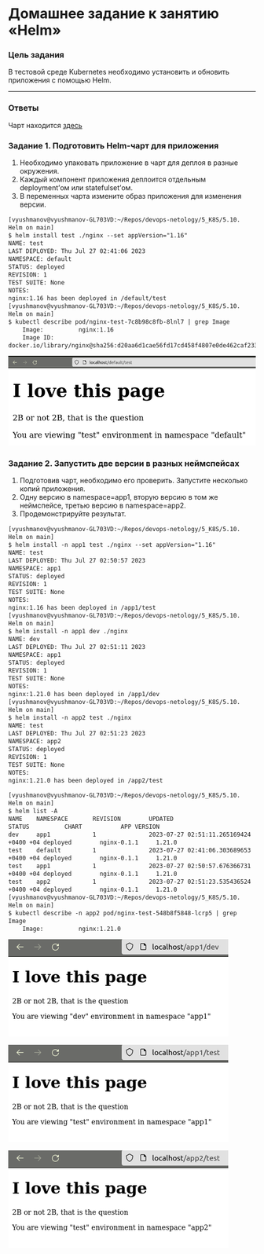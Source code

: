 # Домашнее задание к занятию «Helm»

### Цель задания

В тестовой среде Kubernetes необходимо установить и обновить приложения с помощью Helm.

------

### Ответы

Чарт находится [здесь](./nginx/)

### Задание 1. Подготовить Helm-чарт для приложения

1. Необходимо упаковать приложение в чарт для деплоя в разные окружения. 
2. Каждый компонент приложения деплоится отдельным deployment’ом или statefulset’ом.
3. В переменных чарта измените образ приложения для изменения версии.

```shell
[vyushmanov@vyushmanov-GL703VD:~/Repos/devops-netology/5_K8S/5.10. Helm on main]
$ helm install test ./nginx --set appVersion="1.16"                                                              
NAME: test
LAST DEPLOYED: Thu Jul 27 02:41:06 2023
NAMESPACE: default
STATUS: deployed
REVISION: 1
TEST SUITE: None
NOTES:
nginx:1.16 has been deployed in /default/test
[vyushmanov@vyushmanov-GL703VD:~/Repos/devops-netology/5_K8S/5.10. Helm on main]
$ kubectl describe pod/nginx-test-7c8b98c8fb-8lnl7 | grep Image              
    Image:          nginx:1.16
    Image ID:       docker.io/library/nginx@sha256:d20aa6d1cae56fd17cd458f4807e0de462caf2336f0b70b5eeb69fcaaf30dd9c
```

![Default-test](image.png)

### Задание 2. Запустить две версии в разных неймспейсах

1. Подготовив чарт, необходимо его проверить. Запуститe несколько копий приложения.
2. Одну версию в namespace=app1, вторую версию в том же неймспейсе, третью версию в namespace=app2.
3. Продемонстрируйте результат.

```shell
[vyushmanov@vyushmanov-GL703VD:~/Repos/devops-netology/5_K8S/5.10. Helm on main]
$ helm install -n app1 test ./nginx --set appVersion="1.16"                          
NAME: test
LAST DEPLOYED: Thu Jul 27 02:50:57 2023
NAMESPACE: app1
STATUS: deployed
REVISION: 1
TEST SUITE: None
NOTES:
nginx:1.16 has been deployed in /app1/test
[vyushmanov@vyushmanov-GL703VD:~/Repos/devops-netology/5_K8S/5.10. Helm on main]
$ helm install -n app1 dev ./nginx                                                   
NAME: dev
LAST DEPLOYED: Thu Jul 27 02:51:11 2023
NAMESPACE: app1
STATUS: deployed
REVISION: 1
TEST SUITE: None
NOTES:
nginx:1.21.0 has been deployed in /app1/dev
[vyushmanov@vyushmanov-GL703VD:~/Repos/devops-netology/5_K8S/5.10. Helm on main]
$ helm install -n app2 test ./nginx                                                  
NAME: test
LAST DEPLOYED: Thu Jul 27 02:51:23 2023
NAMESPACE: app2
STATUS: deployed
REVISION: 1
TEST SUITE: None
NOTES:
nginx:1.21.0 has been deployed in /app2/test
```

```shell
[vyushmanov@vyushmanov-GL703VD:~/Repos/devops-netology/5_K8S/5.10. Helm on main]
$ helm list -A                                                                       
NAME    NAMESPACE       REVISION        UPDATED                                 STATUS          CHART           APP VERSION
dev     app1            1               2023-07-27 02:51:11.265169424 +0400 +04 deployed        nginx-0.1.1     1.21.0     
test    default         1               2023-07-27 02:41:06.303689653 +0400 +04 deployed        nginx-0.1.1     1.21.0     
test    app1            1               2023-07-27 02:50:57.676366731 +0400 +04 deployed        nginx-0.1.1     1.21.0     
test    app2            1               2023-07-27 02:51:23.535436524 +0400 +04 deployed        nginx-0.1.1     1.21.0
[vyushmanov@vyushmanov-GL703VD:~/Repos/devops-netology/5_K8S/5.10. Helm on main]
$ kubectl describe -n app2 pod/nginx-test-548b8f5848-lcrp5 | grep Image      
    Image:          nginx:1.21.0
```

![app1-dev](image-1.png)

![app1-test](image-2.png)

![Alt text](image-3.png)